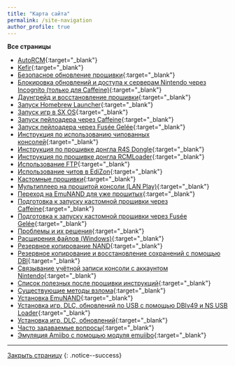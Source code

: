 ```yaml
---
title: "Карта сайта"
permalink: /site-navigation
author_profile: true
---
```


**Все страницы**

* [AutoRCM](autorcm){:target="_blank"}
* [Kefir](kefir){:target="_blank"}
* [Безопасное обновление прошивки](update-to-latest){:target="_blank"}
* [Блокировка обновлений и доступа к серверам Nintendo через Incognito (только для Caffeine)](block-update){:target="_blank"}
* [Даунгрейд и восстановление прошивки](downgrade_fw){:target="_blank"}
* [Запуск Homebrew Launcher](hbl){:target="_blank"}
* [Запуск игр в SX OS](sxos-games){:target="_blank"}
* [Запуск пейлоадера через Caffeine](caffeine){:target="_blank"}
* [Запуск пейлоадера через Fusée Gelée](fusee-gelee){:target="_blank"}
* [Инструкция по использованию чипованных консолей](hardmoded){:target="_blank"}
* [Инструкция по прошивке донгла R4S Dongle](r4){:target="_blank"}
* [Инструкция по прошивке донгла RCMLoader](rcmloader){:target="_blank"}
* [Использование FTP](ftp){:target="_blank"}
* [Использование читов в EdiZon](cheats){:target="_blank"}
* [Кастомные прошивки](cfw){:target="_blank"}
* [Мультиплеер на прошитой консоли (LAN Play)](lanplay){:target="_blank"}
* [Переход на EmuNAND для уже прошитых](preparation-white){:target="_blank"}
* [Подготовка к запуску кастомной прошивки через Caffeine](preparation-caffeine){:target="_blank"}
* [Подготовка к запуску кастомной прошивки через Fusée Gelée](preparation-fuse){:target="_blank"}
* [Проблемы и их решения](troubleshooting){:target="_blank"}
* [Расширения файлов (Windows)](file-extensions-windows){:target="_blank"}
* [Резервное копирование NAND](backup-nand){:target="_blank"}
* [Резервное копирование и восстановление сохранений с помощью DBI](backup-saves){:target="_blank"}
* [Связывание учётной записи консоли с аккаунтом Nintendo](link-account){:target="_blank"}
* [Список полезных после прошивки инструкций](addons){:target="_blank"}
* [Существующие методы взлома](exploits){:target="_blank"}
* [Установка EmuNAND](emunand){:target="_blank"}
* [Установка игр, DLC, обновлений по USB с помощью DBIv49 и NS USB Loader](games_old){:target="_blank"}
* [Установка игр, DLC, обновлений](games){:target="_blank"}
* [Часто задаваемые вопросы](faq){:target="_blank"}
* [Эмуляция Amiibo с помощью модуля emuiibo](emuiibo){:target="_blank"}

___

[Закрыть страницу](javascript:window.close();)
{: .notice--success}